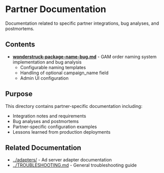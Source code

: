 # Partner Documentation

Documentation related to specific partner integrations, bug analyses, and postmortems.

## Contents

- **[wonderstruck-package-name-bug.md](wonderstruck-package-name-bug.md)** - GAM order naming system implementation and bug analysis
  - Configurable naming templates
  - Handling of optional campaign_name field
  - Admin UI configuration

## Purpose

This directory contains partner-specific documentation including:
- Integration notes and requirements
- Bug analyses and postmortems
- Partner-specific configuration examples
- Lessons learned from production deployments

## Related Documentation

- [../adapters/](../adapters/) - Ad server adapter documentation
- [../TROUBLESHOOTING.md](../TROUBLESHOOTING.md) - General troubleshooting guide
